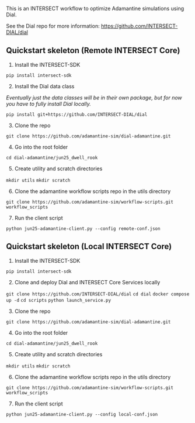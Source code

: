 This is an INTERSECT workflow to optimize Adamantine simulations using Dial.

See the Dial repo for more information:
https://github.com/INTERSECT-DIAL/dial

## Quickstart skeleton (Remote INTERSECT Core)
1) Install the INTERSECT-SDK

`pip install intersect-sdk`

2) Install the Dial data class

_Eventually just the data classes will be in their own package, but for now you have to fully install Dial locally._

`pip install git+https://github.com/INTERSECT-DIAL/dial`

3) Clone the repo

`git clone https://github.com/adamantine-sim/dial-adamantine.git`

4) Go into the root folder

`cd dial-adamantine/jun25_dwell_rook`

5) Create utility and scratch directories

`mkdir utils`
`mkdir scratch`

6) Clone the adamantine workflow scripts repo in the utils directory

`git clone https://github.com/adamantine-sim/workflow-scripts.git workflow_scripts`

7) Run the client script

`python jun25-adamantine-client.py --config remote-conf.json`

## Quickstart skeleton (Local INTERSECT Core)
1) Install the INTERSECT-SDK

`pip install intersect-sdk`

2) Clone and deploy Dial and INTERSECT Core Services locally

`git clone https://github.com/INTERSECT-DIAL/dial`
`cd dial`
`docker compose up -d`
`cd scripts`
`python launch_service.py`

3) Clone the repo

`git clone https://github.com/adamantine-sim/dial-adamantine.git`

4) Go into the root folder

`cd dial-adamantine/jun25_dwell_rook`

5) Create utility and scratch directories

`mkdir utils`
`mkdir scratch`

6) Clone the adamantine workflow scripts repo in the utils directory

`git clone https://github.com/adamantine-sim/workflow-scripts.git workflow_scripts`

7) Run the client script

`python jun25-adamantine-client.py --config local-conf.json`
